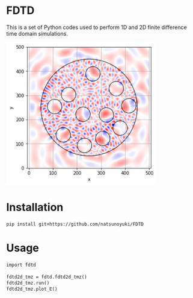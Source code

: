 # FDTD 
This is a set of Python codes used to perform 1D and 2D finite difference time domain simulations.

<img src="https://github.com/natsunoyuki/FDTD/blob/main/images/tmz_2d.png?raw=True" alt="drawing" width=400/>

# Installation
```
pip install git+https://github.com/natsunoyuki/FDTD
```

# Usage
```
import fdtd

fdtd2d_tmz = fdtd.fdtd2d_tmz()
fdtd2d_tmz.run()
fdtd2d_tmz.plot_E()
```
